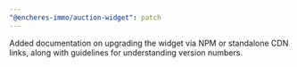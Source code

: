```yaml
---
"@encheres-immo/auction-widget": patch
---
```


Added documentation on upgrading the widget via NPM or standalone CDN links, along with guidelines for understanding version numbers.
